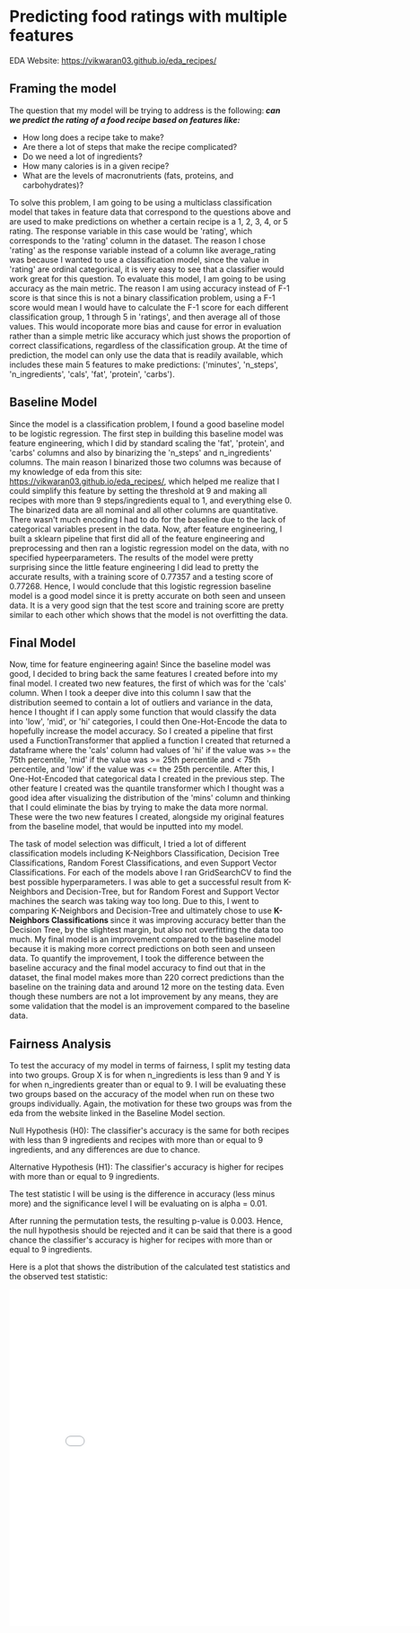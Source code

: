 <title> Predicting food ratings with multiple features</title>

# Predicting food ratings with multiple features

EDA Website: https://vikwaran03.github.io/eda_recipes/

<h2> Framing the model </h2>

The question that my model will be trying to address is the following:<i><b> can we predict the rating of a food recipe based on features like:</b></i>
<ul>    
    <li> How long does a recipe take to make? </li>
    <li> Are there a lot of steps that make the recipe complicated? </li>
    <li> Do we need a lot of ingredients? </li>
    <li> How many calories is in a given recipe? </li>
    <li> What are the levels of macronutrients (fats, proteins, and carbohydrates)? </li>
</ul>

To solve this problem, I am going to be using a multiclass classification model that takes in feature data that correspond to the questions above and are used to make predictions on whether a certain recipe is a 1, 2, 3, 4, or 5 rating. The response variable in this case would be 'rating', which corresponds to the 'rating' column in the dataset. The reason I chose 'rating' as the response variable instead of a column like average_rating was because I wanted to use a classification model, since the value in 'rating' are ordinal categorical, it is very easy to see that a classifier would work great for this question. To evaluate this model, I am going to be using accuracy as the main metric. The reason I am using accuracy instead of F-1 score is that since this is not a binary classification problem, using a F-1 score would mean I would have to calculate the F-1 score for each different classification group, 1 through 5 in 'ratings', and then average all of those values. This would incoporate more bias and cause for error in evaluation rather than a simple metric like accuracy which just shows the proportion of correct classifications, regardless of the classification group. At the time of prediction, the model can only use the data that is readily available, which includes these main 5 features to make predictions: ('minutes', 'n_steps', 'n_ingredients', 'cals', 'fat', 'protein', 'carbs'). 


<h2> Baseline Model </h2>

Since the model is a classification problem, I found a good baseline model to be logistic regression. The first step in building this baseline model was feature engineering, which I did by standard scaling the 'fat', 'protein', and 'carbs' columns and also by binarizing the 'n_steps' and n_ingredients' columns. The main reason I binarized those two columns was because of my knowledge of eda from this site: https://vikwaran03.github.io/eda_recipes/, which helped me realize that I could simplify this feature by setting the threshold at 9 and making all recipes with more than 9 steps/ingredients equal to 1, and everything else 0. The binarized data are all nominal and all other columns are quantitative. There wasn't much encoding I had to do for the baseline due to the lack of categorical variables present in the data. Now, after feature engineering, I built a sklearn pipeline that first did all of the feature engineering and preprocessing and then ran a logistic regression model on the data, with no specified hypeerparameters. The results of the model were pretty surprising since the little feature engineering I did lead to pretty the accurate results, with a training score of 0.77357 and a testing score of 0.77268. Hence, I would conclude that this logistic regression baseline model is a good model since it is pretty accurate on both seen and unseen data. It is a very good sign that the test score and training score are pretty similar to each other which shows that the model is not overfitting the data. 


<h2> Final Model </h2>

Now, time for feature engineering again! Since the baseline model was good, I decided to bring back the same features I created before into my final model. I created two new features, the first of which was for the 'cals' column. When I took a deeper dive into this column I saw that the distribution seemed to contain a lot of outliers and variance in the data, hence I thought if I can apply some function that would classify the data into 'low', 'mid', or 'hi' categories, I could then One-Hot-Encode the data to hopefully increase the model accuracy. So I created a pipeline that first used a FunctionTransformer that applied a function I created that returned a dataframe where the 'cals' column had values of 'hi' if the value was >= the 75th percentile, 'mid' if the value was >= 25th percentile and < 75th percentile, and 'low' if the value was <= the 25th percentile. After this, I One-Hot-Encoded that categorical data I created in the previous step. The other feature I created was the quantile transformer which I thought was a good idea after visualizing the distribution of the 'mins' column and thinking that I could eliminate the bias by trying to make the data more normal. These were the two new features I created, alongside my original features from the baseline model, that would be inputted into my model. 

The task of model selection was difficult, I tried a lot of different classification models including K-Neighbors Classification, Decision Tree Classifications, Random Forest Classifications, and even Support Vector Classifications. For each of the models above I ran GridSearchCV to find the best possible hyperparameters. I was able to get a successful result from K-Neighbors and Decision-Tree, but for Random Forest and Support Vector machines the search was taking way too long. Due to this, I went to comparing K-Neighbors and Decision-Tree and ultimately chose to use <b> K-Neighbors Classifications </b> since it was improving accuracy better than the Decision Tree, by the slightest margin, but also not overfitting the data too much. My final model is an improvement compared to the baseline model because it is making more correct predictions on both seen and unseen data. To quantify the improvement, I took the difference between the baseline accuracy and the final model accuracy to find out that in the dataset, the final model makes more than 220 correct predictions than the baseline on the training data and around 12 more on the testing data. Even though these numbers are not a lot improvement by any means, they are some validation that the model is an improvement compared to the baseline data. 


<h2> Fairness Analysis </h2>

To test the accuracy of my model in terms of fairness, I split my testing data into two groups. Group X is for when n_ingredients is less than 9 and Y is for when n_ingredients greater than or equal to 9. I will be evaluating these two groups based on the accuracy of the model when run on these two groups individually. Again, the motivation for these two groups was from the eda from the website linked in the Baseline Model section.

Null Hypothesis (H0): The classifier's accuracy is the same for both recipes with less than 9 ingredients and recipes with more than or equal to 9 ingredients, and any differences are due to chance.

Alternative Hypothesis (H1): The classifier's accuracy is higher for recipes with more than or equal to 9 ingredients.

The test statistic I will be using is the difference in accuracy (less minus more) and the significance level I will be evaluating on is alpha = 0.01.

After running the permutation tests, the resulting p-value is 0.003. Hence, the null hypothesis should be rejected and it can be said that there is a good chance the classifier's accuracy is higher for recipes with more than or equal to 9 ingredients. 

Here is a plot that shows the distribution of the calculated test statistics and the observed test statistic:


<iframe src="assets/plot1.html" width=800 height=600 frameBorder=0></iframe>
